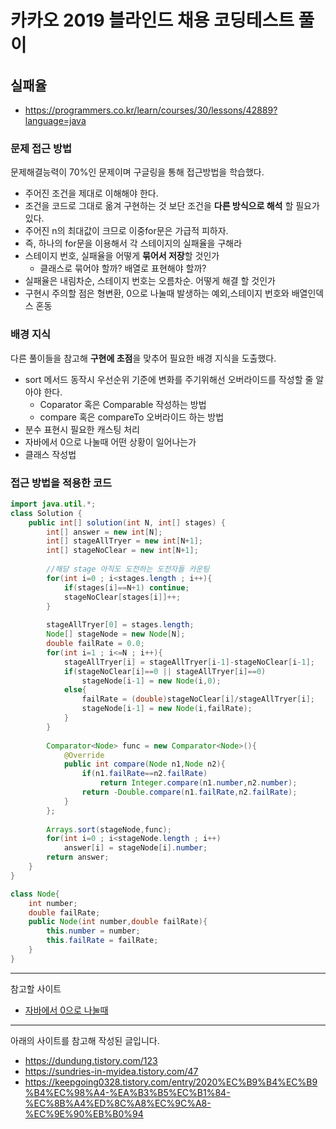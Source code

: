 # 카카오 2019 블라인드 채용 코딩테스트 풀이
## 실패율
- https://programmers.co.kr/learn/courses/30/lessons/42889?language=java

### 문제 접근 방법
문제해결능력이 70%인 문제이며 구글링을 통해 접근방법을 학습했다.
- 주어진 조건을 제대로 이해해야 한다.
- 조건을 코드로 그대로 옮겨 구현하는 것 보단 조건을 **다른 방식으로 해석** 할 필요가 있다.
- 주어진 n의 최대값이 크므로 이중for문은 가급적 피하자.
- 즉, 하나의 for문을 이용해서 각 스테이지의 실패율을 구해라
- 스테이지 번호, 실패율을 어떻게 **묶어서 저장**할 것인가
    - 클래스로 묶어야 할까? 배열로 표현해야 할까?
- 실패율은 내림차순, 스테이지 번호는 오름차순. 어떻게 해결 할 것인가
- 구현시 주의할 점은 형변환, 0으로 나눌때 발생하는 예외,스테이지 번호와 배열인덱스 혼동

### 배경 지식
다른 풀이들을 참고해 **구현에 초점**을 맞추어 필요한 배경 지식을 도출했다.
- sort 메서드 동작시 우선순위 기준에 변화를 주기위해선 오버라이드를 작성할 줄 알아야 한다.
    - Coparator 혹은 Comparable 작성하는 방법
    - compare 혹은 compareTo 오버라이드 하는 방법
- 분수 표현시 필요한 캐스팅 처리
- 자바에서 0으로 나눌때 어떤 상황이 일어나는가
- 클래스 작성법


### 접근 방법을 적용한 코드
```java
import java.util.*;
class Solution {
    public int[] solution(int N, int[] stages) {
        int[] answer = new int[N];
        int[] stageAllTryer = new int[N+1];
        int[] stageNoClear = new int[N+1];
        
        //해당 stage 아직도 도전하는 도전자들 카운팅
        for(int i=0 ; i<stages.length ; i++){
            if(stages[i]==N+1) continue;
            stageNoClear[stages[i]]++;
        }
        
        stageAllTryer[0] = stages.length;
        Node[] stageNode = new Node[N];
        double failRate = 0.0;
        for(int i=1 ; i<=N ; i++){
            stageAllTryer[i] = stageAllTryer[i-1]-stageNoClear[i-1];
            if(stageNoClear[i]==0 || stageAllTryer[i]==0)
                stageNode[i-1] = new Node(i,0);
            else{
                failRate = (double)stageNoClear[i]/stageAllTryer[i];
                stageNode[i-1] = new Node(i,failRate);
            }
        }
        
        Comparator<Node> func = new Comparator<Node>(){
            @Override
            public int compare(Node n1,Node n2){
                if(n1.failRate==n2.failRate)
                    return Integer.compare(n1.number,n2.number);
                return -Double.compare(n1.failRate,n2.failRate);
            }
        };
        
        Arrays.sort(stageNode,func);
        for(int i=0 ; i<stageNode.length ; i++)
            answer[i] = stageNode[i].number;
        return answer;
    }
}

class Node{
    int number;
    double failRate;
    public Node(int number,double failRate){
        this.number = number;
        this.failRate = failRate;
    }
}
```

---
참고할 사이트
- [자바에서 0으로 나눌때](https://maktooob.tistory.com/22)


---
아래의 사이트를 참고해 작성된 글입니다.
- https://dundung.tistory.com/123
- https://sundries-in-myidea.tistory.com/47
- https://keepgoing0328.tistory.com/entry/2020%EC%B9%B4%EC%B9%B4%EC%98%A4-%EA%B3%B5%EC%B1%84-%EC%8B%A4%ED%8C%A8%EC%9C%A8-%EC%9E%90%EB%B0%94